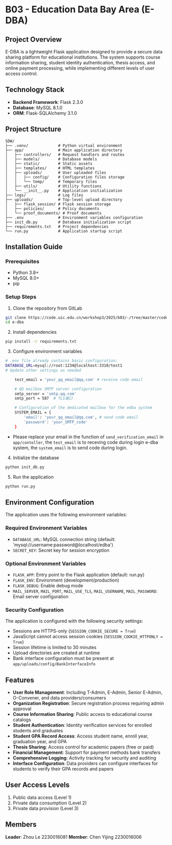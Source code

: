 # B03 - Education Data Bay Area (E-DBA)

## Project Overview
E-DBA is a lightweight Flask application designed to provide a secure data sharing platform for educational institutions. The system supports course information sharing, student identity authentication, thesis access, and online payment processing, while implementing different levels of user access control.

## Technology Stack
- **Backend Framework**: Flask 2.3.0
- **Database**: MySQL 8.1.0
- **ORM**: Flask-SQLAlchemy 3.1.0

## Project Structure
```
SDW/
├── .venv/             # Python virtual environment
├── app/               # Main application directory
│   ├── controllers/   # Request handlers and routes
│   ├── models/        # Database models
│   ├── static/        # Static assets
│   ├── templates/     # HTML templates
│   ├── uploads/       # User uploaded files
│   │   ├── config/    # Configuration files storage
│   │   └── temp/      # Temporary files
│   ├── utils/         # Utility functions
│   └── __init__.py    # Application initialization
├── logs/              # Log files
├── uploads/           # Top-level upload directory
│   ├── flask_session/ # Flask session storage
│   ├── policies/      # Policy documents
│   └── proof_documents/ # Proof documents
├── .env               # Environment variables configuration
├── init_db.py         # Database initialization script
├── requirements.txt   # Project dependencies
└── run.py             # Application startup script
```

## Installation Guide

### Prerequisites
- Python 3.8+
- MySQL 8.0+
- pip

### Setup Steps
1. Clone the repository from GitLab
```bash
git clone https://code.uic.edu.cn/workshop3/2025/b03/-/tree/master/code/code_b03
cd e-dba
```

2. Install dependencies
```bash
pip install -r requirements.txt
```

3. Configure environment variables
```bash
# .env file already contains basic configuration:
DATABASE_URL=mysql://root:1234@localhost:3310/test1
# Update other settings as needed
```

```bash
    test_email = 'your_qq_email@qq.com' # receive code email

    # QQ mailbox SMTP server configuration
    smtp_server = 'smtp.qq.com'
    smtp_port = 587  # TLS端口

    # Configuration of the dedicated mailbox for the edba system
    SYSTEM_EMAIL = {
        'email': 'your_qq_email@qq.com', # send code email
        'password': 'your_SMTP_code'
    }
```
* Please replace your email in the function of `send_verification_email` in `app/contoller`, the `test_email` is to receving code during login e-dba system, the `system_email` is to send code during login.


4. Initialize the database
```bash
python init_db.py
```

5. Run the application
```bash
python run.py
```

## Environment Configuration
The application uses the following environment variables:

### Required Environment Variables
* `DATABASE_URL`: MySQL connection string (default: 'mysql://username:password@localhost/edba')
* `SECRET_KEY`: Secret key for session encryption

### Optional Environment Variables
* `FLASK_APP`: Entry point to the Flask application (default: run.py)
* `FLASK_ENV`: Environment (development/production)
* `FLASK_DEBUG`: Enable debug mode
* `MAIL_SERVER`, `MAIL_PORT`, `MAIL_USE_TLS`, `MAIL_USERNAME`, `MAIL_PASSWORD`: Email server configuration


### Security Configuration
The application is configured with the following security settings:
* Sessions are HTTPS-only (`SESSION_COOKIE_SECURE = True`)
* JavaScript cannot access session cookies (`SESSION_COOKIE_HTTPONLY = True`)
* Session lifetime is limited to 30 minutes
* Upload directories are created at runtime
* Bank interface configuration must be present at `app/uploads/config/BankInterfaceInfo`

## Features
- **User Role Management**: Including T-Admin, E-Admin, Senior E-Admin, O-Convener, and data providers/consumers
- **Organization Registration**: Secure registration process requiring admin approval
- **Course Information Sharing**: Public access to educational course catalogs
- **Student Authentication**: Identity verification services for enrolled students and graduates
- **Student GPA Record Access**: Access student name, enroll year, graduation year, and GPA
- **Thesis Sharing**: Access control for academic papers (free or paid)
- **Financial Management**: Support for payment methods bank transfers
- **Comprehensive Logging**: Activity tracking for security and auditing
- **Interface Configuration**: Data providers can configure interfaces for students to verify their GPA records and papers


## User Access Levels
1. Public data access (Level 1)
2. Private data consumption (Level 2)
3. Private data provision (Level 3)

## Members
**Leader**: Zhou Le 2230016081
**Member**: Chen Yijing 2230016006
